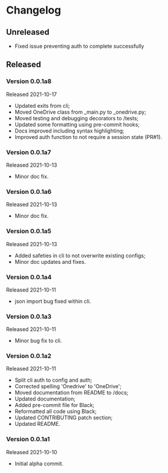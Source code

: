 # Changelog

## Unreleased

* Fixed issue preventing auth to complete successfully
 
## Released

### Version 0.0.1a8

Released 2021-10-17

* Updated exits from cli;
* Moved OneDrive class from _main.py to _onedrive.py;
* Moved testing and debugging decorators to /tests;
* Updated some formatting using pre-commit hooks;
* Docs improved including syntax highlighting;
* Improved auth function to not require a session state (PR#1).

### Version 0.0.1a7

Released 2021-10-13

* Minor doc fix.

### Version 0.0.1a6

Released 2021-10-13

* Minor doc fix.

### Version 0.0.1a5

Released 2021-10-13

* Added safeties in cli to not overwrite existing configs;
* Minor doc updates and fixes.

### Version 0.0.1a4

Released 2021-10-11

* json import bug fixed within cli.

### Version 0.0.1a3

Released 2021-10-11

* Minor bug fix to cli.

### Version 0.0.1a2

Released 2021-10-11

* Split cli auth to config and auth;
* Corrected spelling 'Onedrive' to 'OneDrive';
* Moved documentation from README to /docs;
* Updated documentation;
* Added pre-commit file for Black;
* Reformatted all code using Black;
* Updated CONTRIBUTING patch section;
* Updated README.

### Version 0.0.1a1

Released 2021-10-10

* Initial alpha commit.
